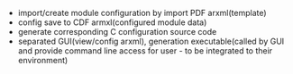 - import/create module configuration by import PDF arxml(template)
- config save to CDF armxl(configured module data)
- generate corresponding C configuration source code
- separated GUI(view/config arxml), generation executable(called by GUI and
  provide command line access for user - to be integrated to their environment)